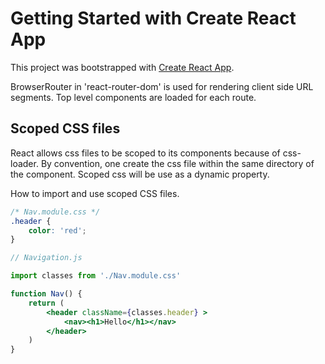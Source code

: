# Getting Started with Create React App

This project was bootstrapped with [Create React App](https://github.com/facebook/create-react-app).

BrowserRouter in 'react-router-dom' is used for rendering client side URL segments. Top level components are loaded for each route. 

## Scoped CSS files
React allows css files to be scoped to its components because of css-loader.
By convention, one create the css file within the same directory of the component. Scoped css will be use as a dynamic property. 

How to import and use scoped CSS files.
```css
/* Nav.module.css */
.header {
    color: 'red';
}
```


```jsx
// Navigation.js

import classes from './Nav.module.css'

function Nav() {
    return (
        <header className={classes.header} >
            <nav><h1>Hello</h1></nav>
        </header>
    )
}
```